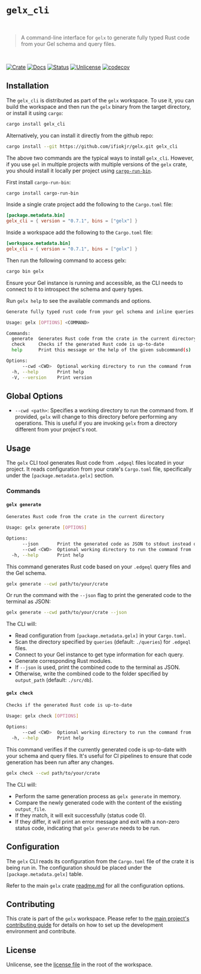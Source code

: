 # `gelx_cli`

<br />

> A command-line interface for `gelx` to generate fully typed Rust code from your Gel schema and query files.

<br />

[![Crate][crate-image]][crate-link] [![Docs][docs-image]][docs-link] [![Status][ci-status-image]][ci-status-link] [![Unlicense][unlicense-image]][unlicense-link] [![codecov][codecov-image]][codecov-link]

## Installation

The `gelx_cli` is distributed as part of the `gelx` workspace. To use it, you can build the workspace and then run the `gelx` binary from the target directory, or install it using `cargo`:

```bash
cargo install gelx_cli
```

Alternatively, you can install it directly from the github repo:

```bash
cargo install --git https://github.com/ifiokjr/gelx.git gelx_cli
```

The above two commands are the typical ways to install `gelx_cli`. However, if you use `gel` in multiple projects with multiple versions of the `gelx` crate, you should install it locally per project using [`cargo-run-bin`](https://crates.io/crates/cargo-run-bin).

First install `cargo-run-bin`:

```bash
cargo install cargo-run-bin
```

Inside a single crate project add the following to the `Cargo.toml` file:

```toml
[package.metadata.bin]
gelx_cli = { version = "0.7.1", bins = ["gelx"] }
```

Inside a workspace add the following to the `Cargo.toml` file:

```toml
[workspace.metadata.bin]
gelx_cli = { version = "0.7.1", bins = ["gelx"] }
```

Then run the following command to access gelx:

```bash
cargo bin gelx
```

Ensure your Gel instance is running and accessible, as the CLI needs to connect to it to introspect the schema and query types.

Run `gelx help` to see the available commands and options.

```bash
Generate fully typed rust code from your gel schema and inline queries.

Usage: gelx [OPTIONS] <COMMAND>

Commands:
  generate  Generates Rust code from the crate in the current directory
  check     Checks if the generated Rust code is up-to-date
  help      Print this message or the help of the given subcommand(s)

Options:
      --cwd <CWD>  Optional working directory to run the command from
  -h, --help       Print help
  -V, --version    Print version
```

## Global Options

- `--cwd <path>`: Specifies a working directory to run the command from. If provided, `gelx` will change to this directory before performing any operations. This is useful if you are invoking `gelx` from a directory different from your project's root.

## Usage

The `gelx` CLI tool generates Rust code from `.edgeql` files located in your project. It reads configuration from your crate\'s `Cargo.toml` file, specifically under the `[package.metadata.gelx]` section.

### Commands

#### `gelx generate`

```bash
Generates Rust code from the crate in the current directory

Usage: gelx generate [OPTIONS]

Options:
      --json       Print the generated code as JSON to stdout instead of writing to a file
      --cwd <CWD>  Optional working directory to run the command from
  -h, --help       Print help
```

This command generates Rust code based on your `.edgeql` query files and the Gel schema.

```bash
gelx generate --cwd path/to/your/crate
```

Or run the command with the `--json` flag to print the generated code to the terminal as JSON:

```bash
gelx generate --cwd path/to/your/crate --json
```

The CLI will:

- Read configuration from `[package.metadata.gelx]` in your `Cargo.toml`.
- Scan the directory specified by `queries` (default: `./queries`) for `.edgeql` files.
- Connect to your Gel instance to get type information for each query.
- Generate corresponding Rust modules.
- If `--json` is used, print the combined code to the terminal as JSON.
- Otherwise, write the combined code to the folder specified by `output_path` (default: `./src/db`).

#### `gelx check`

```bash
Checks if the generated Rust code is up-to-date

Usage: gelx check [OPTIONS]

Options:
      --cwd <CWD>  Optional working directory to run the command from
  -h, --help       Print help
```

This command verifies if the currently generated code is up-to-date with your schema and query files. It\'s useful for CI pipelines to ensure that code generation has been run after any changes.

```bash
gelx check --cwd path/to/your/crate
```

The CLI will:

- Perform the same generation process as `gelx generate` in memory.
- Compare the newly generated code with the content of the existing `output_file`.
- If they match, it will exit successfully (status code 0).
- If they differ, it will print an error message and exit with a non-zero status code, indicating that `gelx generate` needs to be run.

## Configuration

The `gelx` CLI reads its configuration from the `Cargo.toml` file of the crate it is being run in. The configuration should be placed under the `[package.metadata.gelx]` table.

Refer to the main `gelx` crate [readme.md](https://github.com/ifiokjr/gelx/blob/main/readme.md#configuration) for all the configuration options.

## Contributing

This crate is part of the `gelx` workspace. Please refer to the [main project's contributing guide](https://github.com/ifiokjr/gelx/blob/main/CONTRIBUTING.md) for details on how to set up the development environment and contribute.

## License

Unlicense, see the [license file](https://github.com/ifiokjr/gelx/blob/main/LICENSE) in the root of the workspace.

[crate-image]: https://img.shields.io/crates/v/gelx_cli.svg
[crate-link]: https://crates.io/crates/gelx_cli
[docs-image]: https://docs.rs/gelx_cli/badge.svg
[docs-link]: https://docs.rs/gelx_cli/
[ci-status-image]: https://github.com/ifiokjr/gelx/workflows/ci/badge.svg?branch=main
[ci-status-link]: https://github.com/ifiokjr/gelx/actions?query=workflow%3Aci+branch%3Amain
[unlicense-image]: https://img.shields.io/badge/license-Unlicense-blue.svg
[unlicense-link]: https://github.com/ifiokjr/gelx/blob/main/LICENSE
[codecov-image]: https://codecov.io/github/ifiokjr/gelx/graph/badge.svg?token=87K799Q78I
[codecov-link]: https://codecov.io/github/ifiokjr/gelx
